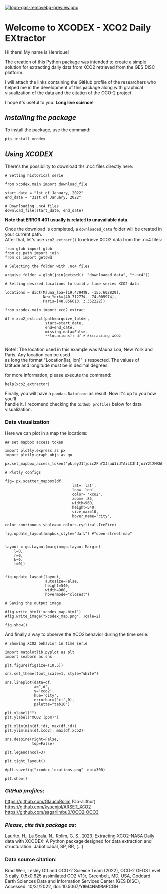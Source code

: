 [![logo-gas-removebg-preview.png](https://i.postimg.cc/gjptBxF4/logo-gas-removebg-preview.png)](https://postimg.cc/vgPv4Hm6)

# **Welcome to XCODEX - XCO2 Daily EXtractor**

Hi there! My name is Henrique!

The creation of this Python package was intended to create a simple solution for extracting daily data from XCO2 retrieved from the GES DISC platform.

I will attach the links containing the GitHub profile of the researchers who helped me in the development of this package along with graphical visualization of the data and the citation of the OCO-2 project.

I hope it's useful to you. **Long live science!**

## *Installing the package*

To install the package, use the command:
```angular2html
pip install xcodex
```
## *Using XCODEX*

There's the possibility to download the .nc4 files directly here:
```angular2html
# Setting historical serie

from xcodex.main import download_file

start_date = "1st of January, 2022"
end_date = "31st of January, 2022"

# Downloading .nc4 files
download_file(start_date, end_date) 
```
__Note that ERROR 401 usually is related to unavailable data.__

Once the download is completed, a ``downloaded_data`` folder will be created in your current path.
<br>After that, let's use ``xco2_extract()`` to retrieve XCO2 data from the .nc4 files:
<br> 

```angular2html
from glob import glob
from os.path import join
from os import getcwd

# Selecting the folder with .nc4 files

arquive_folder = glob(join(getcwd(), "downloaded_data", "*.nc4")) 

# Setting desired locations to build a time series XCO2 data

locations = dict(Mauna_loa=[19.479488, -155.602829],
                 New_York=[40.712776, -74.005974],
                 Paris=[48.856613, 2.352222])

from xcodex.main import xco2_extract

df = xco2_extract(path=arquive_folder,
                  start=start_date,
                  end=end_date,
                  missing_data=False,
                  **locations); df # Extracting XCO2
      
```
Note1: The location used in this example was Mauna Loa, New York and Paris. Any location can be used<br>
as long the format "Location[lat, lon]" is respected. The values of <br>
latitude and longitude must be in decimal degrees.

for more information, please execute the command: <br>

````angular2html
help(xco2_extractor)
````

Finally, you will have a `pandas.Dataframe` as result. Now it's up to you how you'll <br>
handle it. I recomend checking the `Github profiles` below for data visualization.

### Data visualization
Here we can plot in a map the locations:
````angular2html
## set mapbox access token

import plotly.express as px
import plotly.graph_objs as go

px.set_mapbox_access_token('pk.eyJ1Ijoic2FnYXJsaW1idTAiLCJhIjoiY2t2MXhhMm5mNnE5ajJ3dDl2eDZvNTM2NiJ9.1bwmb8HPgFZWwR8kcO5rOA')

# Plotly configs

fig= px.scatter_mapbox(df,
                              lat= 'lat',
                              lon= 'lon',
                              color= 'xco2',
                              zoom= .85,
                              width=960,
                              height=540,
                              size_max=10,
                              hover_name='city',
                              color_continuous_scale=px.colors.cyclical.IceFire)

fig.update_layout(mapbox_style="dark") #"open-street-map"


layout = go.Layout(margin=go.layout.Margin(
    l=0,
    r=0,
    b=0,
    t=0))


fig.update_layout(layout,
                  autosize=False,
                  height=540,
                  width=960,
                  hovermode="closest")

# Saving the output image

#fig.write_html('xcodex_map.html')
#fig.write_image("xcodex_map.png", scale=2)

fig.show()
````
And finally a way to observe the XCO2 behavior during the time serie:
````angular2html
# Showing XCO2 behavior in time serie

import matplotlib.pyplot as plt
import seaborn as sns

plt.figure(figsize=(10,5))

sns.set_theme(font_scale=1, style="white")

sns.lineplot(data=df,
             x="jd",
             y='xco2',
             hue='city',
             errorbar=('ci',0),
             palette="tab10")

plt.xlabel("")
plt.ylabel("XCO2 (ppm)")

plt.xlim(min(df.jd), max(df.jd))
plt.ylim(min(df.xco2), max(df.xco2))

sns.despine(right=False,
            top=False)

plt.legend(ncol=3)

plt.tight_layout()

#plt.savefig("xcodex_locations.png", dpi=300)

plt.show()
````
### *GitHub profiles*:

https://github.com/GlaucoRolim (Co-author) <br>
https://github.com/kyuenjpl/ARSET_XCO2 <br>
https://github.com/sagarlimbu0/OCO2-OCO3

### *Please, cite this package as:*

Laurito, H., La Scala, N., Rolim, G. S., 2023. Extracting XCO2-NASA Daily data with XCODEX:
A Python package designed for data extraction and structuration. Jaboticabal, SP, BR, (...)


### **Data source citation**:

Brad Weir, Lesley Ott and OCO-2 Science Team (2022), OCO-2 GEOS Level 3 daily,
0.5x0.625 assimilated CO2 V10r, Greenbelt, MD, USA, Goddard Earth Sciences Data
and Information Services Center (GES DISC), Accessed: 10/31/2022,
doi: 10.5067/Y9M4NM9MPCGH
